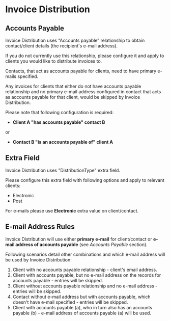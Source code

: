 # Invoice Distribution #

## Accounts Payable ##

Invoice Distribution uses “Accounts payable” relationship to obtain contact/client details (the recipient's e-mail address).

If you do not currently use this relationship, please configure it and apply to clients you would like to distribute invoices to.

Contacts, that act as accounts payable for clients, need to have primary e-mails specified.

Any invoices for clients that either do not have accounts payable relationship and no primary e-mail address configured in contact that acts as accounts payable for that client, would be skipped by Invoice Distribution.

Please note that following configuration is required:

* **Client A "has accounts payable" contact B**

or
* **Contact B "is an accounts payable of" client A**

## Extra Field ##

Invoice Distribution uses "DistributionType" extra field.

Please configure this extra field with following options and apply to relevant clients:

* Electronic
* Post

For e-mails please use **Electronic** extra value on client/contact.

## E-mail Address Rules ##

Invoice Distribution will use either **primary e-mail** for client/contact or **e-mail address of accounts payable** (see *Accounts Payable* section).

Following scenarios detail other combinations and which e-mail address will be used by Invoice Distribution:

1. Client with no accounts payable relationship - client's email address.
1. Client with accounts payable, but no e-mail address on the records for accounts payable - entries will be skipped.
1. Client without accounts payable relationship and no e-mail address - entries will be skipped.
1. Contact without e-mail address but with accounts payable, which doesn't have e-mail specified - entries will be skipped.
1. Client with accounts payable (a), who in turn also has an accounts payable (b) - e-mail address of accounts payable (a) will be used.